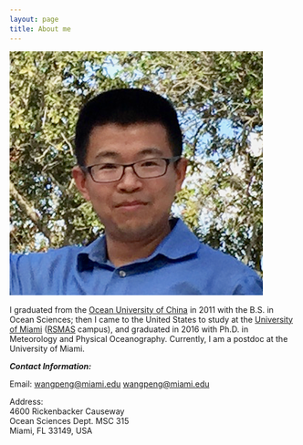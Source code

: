 ```yaml
---
layout: page
title: About me
---
```


![Peng](/img/Peng_Wang.png)

I graduated from the [Ocean University of China](http://www.ouc.edu.cn) in 2011 with the B.S. in Ocean Sciences; then I came to the United States to study at the [University of Miami](http://www.miami.edu) (<a href="http://www.rsmas.miami.edu" target="_blank">RSMAS</a> campus), and graduated in 2016 with Ph.D. in Meteorology and Physical Oceanography. Currently, I am a postdoc at the University of Miami.

**_Contact Information:_**

Email: wangpeng@miami.edu
<a href="mailto:wangpeng@miami.edu">wangpeng@miami.edu</a>

Address:  
4600 Rickenbacker Causeway  
Ocean Sciences Dept. MSC 315  
Miami, FL 33149, USA
